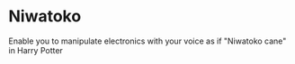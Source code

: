 Niwatoko
========

Enable you to manipulate electronics with your voice as if "Niwatoko cane" in Harry Potter
